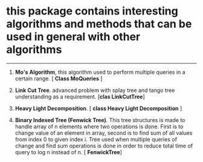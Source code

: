 # this package contains interesting algorithms and methods that can be used in general with other algorithms
____

1) **Mo's Algorithm**, this algorithm used to perform multiple queries in a certain range. [ **Class MoQueries** ]

2) **Link Cut Tree**. advanced problem with splay tree and tango tree understanding as a requirement. [**clas LinkCutTree**]

3) **Heavy Light Decomposition**. [ **class Heavy Light Decomposition** ] 

4) **Binary Indexed Tree (Fenwick Tree)**. This tree structures is made to handle array of n elements where two operations is done. First is to change value of an element in array, second is to find sum of all values from index 0 to given index i. Tree used when multiple queries of change and find sum operations is done in order to reduce total time of query to log n instead of n. [ **FenwickTree**]